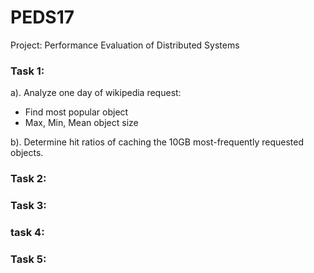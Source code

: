 # PEDS17
Project: Performance Evaluation of Distributed Systems

<h3> Task 1: </h3>

a). Analyze one day of wikipedia request:
- Find most popular object
- Max, Min, Mean object size

b). Determine hit ratios of caching the 10GB most-frequently requested objects.




<h3>Task 2: </h3>



<h3>Task 3: </h3>



<h3>task 4: </h3>



<h3>Task 5: </h3>
